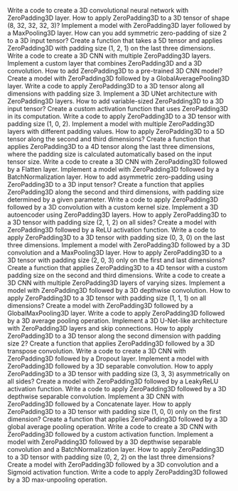 Write a code to create a 3D convolutional neural network with ZeroPadding3D layer.
How to apply ZeroPadding3D to a 3D tensor of shape (8, 32, 32, 32, 3)?
Implement a model with ZeroPadding3D layer followed by a MaxPooling3D layer.
How can you add symmetric zero-padding of size 2 to a 3D input tensor?
Create a function that takes a 5D tensor and applies ZeroPadding3D with padding size (1, 2, 1) on the last three dimensions.
Write a code to create a 3D CNN with multiple ZeroPadding3D layers.
Implement a custom layer that combines ZeroPadding3D and a 3D convolution.
How to add ZeroPadding3D to a pre-trained 3D CNN model?
Create a model with ZeroPadding3D followed by a GlobalAveragePooling3D layer.
Write a code to apply ZeroPadding3D to a 3D tensor along all dimensions with padding size 3.
Implement a 3D UNet architecture with ZeroPadding3D layers.
How to add variable-sized ZeroPadding3D to a 3D input tensor?
Create a custom activation function that uses ZeroPadding3D in its computation.
Write a code to apply ZeroPadding3D to a 3D tensor with padding size (1, 0, 2).
Implement a model with multiple ZeroPadding3D layers with different padding values.
How to apply ZeroPadding3D to a 5D tensor along the second and third dimensions?
Create a function that applies ZeroPadding3D to a 4D tensor along the last three dimensions, where the padding size is calculated automatically based on the input tensor size.
Write a code to create a 3D CNN with ZeroPadding3D followed by a Flatten layer.
Implement a model with ZeroPadding3D followed by a BatchNormalization layer.
How to add asymmetric zero-padding using ZeroPadding3D to a 3D input tensor?
Create a function that applies ZeroPadding3D along the second and third dimensions, with padding size determined by a given parameter.
Write a code to apply ZeroPadding3D followed by a 3D convolution with a custom kernel size.
Implement a 3D autoencoder using ZeroPadding3D layers.
How to apply ZeroPadding3D to a 3D tensor with padding size (2, 1, 2) on all sides?
Create a model with ZeroPadding3D followed by a ReLU activation function.
Write a code to apply ZeroPadding3D to a 3D tensor with padding size (0, 3, 0) on the last three dimensions.
Implement a model with ZeroPadding3D followed by a 3D convolution and a MaxPooling3D layer.
How to apply ZeroPadding3D to a 3D tensor with padding size (2, 0, 3) only on the first and last dimensions?
Create a function that applies ZeroPadding3D to a 4D tensor with a custom padding size on the second and third dimensions.
Write a code to create a 3D CNN with multiple ZeroPadding3D layers of varying sizes.
Implement a model with ZeroPadding3D followed by a 3D depthwise convolution.
How to apply ZeroPadding3D to a 3D tensor with padding size (1, 1, 1) on all dimensions?
Create a model with ZeroPadding3D followed by a GlobalMaxPooling3D layer.
Write a code to apply ZeroPadding3D followed by a 3D average pooling operation.
Implement a 3D U-Net-like architecture with ZeroPadding3D layers and skip connections.
How to apply ZeroPadding3D to a 3D tensor along the second dimension with padding size 2?
Create a function that applies ZeroPadding3D followed by a 3D transpose convolution.
Write a code to create a 3D CNN with ZeroPadding3D followed by a Dropout layer.
Implement a model with ZeroPadding3D followed by a 3D separable convolution.
How to apply ZeroPadding3D to a 3D tensor with padding size (3, 3, 3) asymmetrically on all sides?
Create a model with ZeroPadding3D followed by a LeakyReLU activation function.
Write a code to apply ZeroPadding3D followed by a 3D depthwise separable convolution.
Implement a 3D CNN with ZeroPadding3D followed by a Concatenate layer.
How to apply ZeroPadding3D to a 3D tensor with padding size (1, 0, 0) only on the first dimension?
Create a function that applies ZeroPadding3D followed by a 3D global average pooling operation.
Write a code to create a 3D CNN with ZeroPadding3D followed by a custom activation function.
Implement a model with ZeroPadding3D followed by a 3D depthwise separable convolution and a BatchNormalization layer.
How to apply ZeroPadding3D to a 3D tensor with padding size (0, 2, 2) on the last three dimensions?
Create a model with ZeroPadding3D followed by a 3D convolution and a Sigmoid activation function.
Write a code to apply ZeroPadding3D followed by a 3D max-unpooling operation.